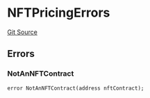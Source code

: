 # NFTPricingErrors
[Git Source](https://github.com/thrackle-io/rules-protocol/blob/32fc908f43bfbb804e52e049074d30ce661a637a/src/interfaces/IErrors.sol)


## Errors
### NotAnNFTContract

```solidity
error NotAnNFTContract(address nftContract);
```

